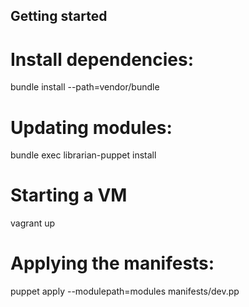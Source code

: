 Getting started
---------------

# Install dependencies:
bundle install --path=vendor/bundle

# Updating modules:
bundle exec librarian-puppet install

# Starting a VM
vagrant up

# Applying the manifests:
puppet apply --modulepath=modules manifests/dev.pp